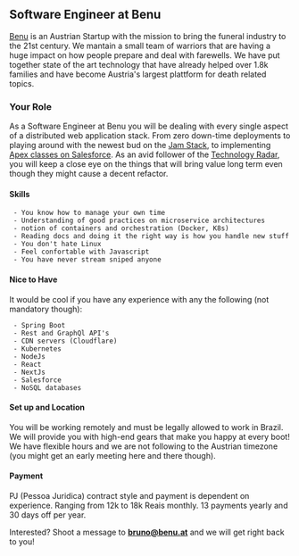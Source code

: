 ## Software Engineer at Benu

[Benu](https://benu.at) is an Austrian Startup with the mission to bring the funeral industry to the 21st century. We mantain a small team of warriors that are having a huge impact on how people prepare and deal with farewells. We have put together state of the art technology that have already helped over 1.8k families and have become Austria's largest plattform for death related topics.

### Your Role

As a Software Engineer at Benu you will be dealing with every single aspect of a distributed web application stack. From zero down-time deployments to playing around with the newest bud on the [Jam Stack](https://jamstack.org/), to implementing [Apex classes on Salesforce](https://developer.salesforce.com/docs/atlas.en-us.apexcode.meta/apexcode/apex_intro_what_is_apex.htm). As an avid follower of the [Technology Radar](https://www.thoughtworks.com/radar), you will keep a close eye on the things that will bring value long term even though they might cause a decent refactor.

#### Skills
```
 - You know how to manage your own time 
 - Understanding of good practices on microservice architectures
 - notion of containers and orchestration (Docker, K8s)
 - Reading docs and doing it the right way is how you handle new stuff
 - You don't hate Linux 
 - Feel confortable with Javascript
 - You have never stream sniped anyone
```

#### Nice to Have
It would be cool if you have any experience with any the following (not mandatory though):
``` 
 - Spring Boot
 - Rest and GraphQl API's
 - CDN servers (Cloudflare)
 - Kubernetes
 - NodeJs
 - React
 - NextJs
 - Salesforce
 - NoSQL databases
```

#### Set up and Location
You will be working remotely and must be legally allowed to work in Brazil. We will provide you with high-end gears that make you happy at every boot! We have flexible hours and we are not following to the Austrian timezone (you might get an early meeting here and there though).

#### Payment
PJ (Pessoa Juridica) contract style and payment is dependent on experience. Ranging from 12k to 18k Reais monthly. 13 payments yearly and 30 days off per year.

Interested? Shoot a message to **bruno@benu.at** and we will get right back to you!